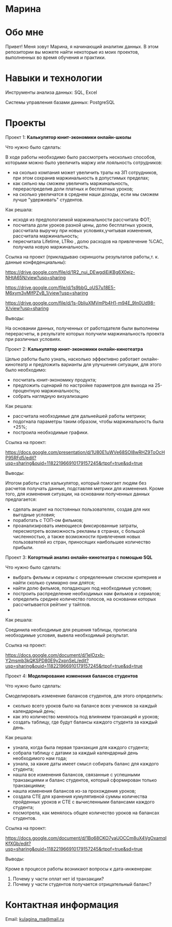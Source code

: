 # Марина
# Обо мне
Привет! Меня зовут Марина, я начинающий аналитик данных. В этом репозитории вы можете найти некоторые из моих проектов, выполненных во время обучения и практики.

# Навыки и технологии
Инструменты анализа данных: SQL, Excel

Системы управления базами данных: PostgreSQL

# Проекты
Проект 1: **Калькулятор юнит-экономики онлайн-школы**

Что нужно было сделать:

В ходе работы необходимо было рассмотреть несколько способов, которыми можно было увеличить маржу или лояльность сотрудников:

- на сколько компания может увеличить траты на ЗП сотрудников, при этом сохранив маржинальность в допустимых пределах;
- как сильно мы сможем увеличить маржинальность, перераспределив доли платных и бесплатных уроков;
- на сколько увеличатся в среднем наши доходы, если мы сможем лучше "удерживать" студентов.

Как решала: 
- исходя из предпологаемой маржинальности рассчитала ФОТ;
- посчитала доли уроков разной цены, долю бесплатных уроков, рассчитала выручку при новых условиях,учитывая изменения, рассчитала маржинальность;
- пересчитала Lifetime, LTRю , долю расходов на привлечение %CAC, получила новую маржинальность.

Ссылка на проект (прикладываю скриншоты результатов работы,т. к. данные конфеденциальны):

https://drive.google.com/file/d/1R2_nui_DEwgdiEiKBg6X0ejz-NHtA65N/view?usp=sharing

https://drive.google.com/file/d/1s9bbG_oUS7u18E5-M6xym3vMIfPZvB_1/view?usp=sharing

https://drive.google.com/file/d/1s-0bliuXMVmPb4H1-m94E_9In0Ud98-X/view?usp=sharing

Выводы:

На основании данных, полученных от работодателя были выполнены перерасчеты, в результате которых получили маржинальность проекта при различных условиях.

Проект 2: **Калькулятор юнит-экономики онлайн-кинотеатра**

Целью работы было узнать, насколько эффективно работает онлайн-кинотеатр и предложить варианты для улучшения ситуации, для этого было необходимо:
- посчитать юнит-экономику продукта;
- предложить сценарий по настройке параметров для выхода на 25-процентную маржинальность;
- собрать наглядную визуализацию

Как решала: 
- рассчитала необходимые для дальнейшей работы метрики; 
- подогнала параметры таким образом, чтобы маржинальность была +25%; 
- построила необходимые графики.

Ссылка на проект:

https://docs.google.com/presentation/d/1U80E1uWVe68SOl8wRHZ9ToOcHP95RFd5/edit?usp=sharing&ouid=118221966910179157245&rtpof=true&sd=true

Выводы:

Итогом работы стал калькулятор, который помогает людям без расчетов получать данные, подставляя метрики для изменения. Кроме того, для изменения ситуации, на основании полученных данных предлагается:

- сделать акцент на постоянных пользователях, создав для них выгодные условия;
- поработать с ТОП-ом фильмов;
- проанализировать имеющиеся фиксированные затраты, пересмотреть возможность рекламы в странах, с большой численностью, а также возможности привлечения новых пользователей из стран, приносящих наибольшее количество прибыли.


Проект 3: **Когортный анализ онлайн-кинотеатра с помощью SQL**

Что нужно было сделать:

- выбрать фильмы и сериалы с определенным списком критериев и найти сколько суммарно они длятся;
- найти долю фильмов, попадающих под необходимые условия;
- построить распределение необходимых нам фильмов и сериалов;
- определить среднее количество голосов, на основании которых рассчитывается рейтинг у тайтлов.
- 
Как решала: 

Соединила необходимые для решения таблицы, прописала необходимые условия, вывела необходимый результат.

Ссылка на проект:

https://docs.google.com/document/d/1elOzxb-Y2msmb3kQKSPD80E9y2xpnSeL/edit?usp=sharing&ouid=118221966910179157245&rtpof=true&sd=true


Проект 4: **Моделирование изменения балансов студентов**

Что нужно было сделать:

Смоделировать изменение балансов студентов, для этого определить: 

- сколько всего уроков было на балансе всех учеников за каждый календарный день;
- как это количество менялось под влиянием транзакций и уроков;
- создать таблицу, где будут балансы каждого студента за каждый день.

Как решала: 

- узнала, когда была первая транзакция для каждого студента;
- собрала таблицу с датами за каждый календарный день необходимого нам года;
- узнала, за какие даты имеет смысл собирать баланс для каждого студента;
- нашла все изменения балансов, связанные с успешными транзакциями и  баланс студентов, который сформирован только транзакциями;
- нашла изменения балансов из-за прохождения уроков;
- создала CTE для хранения кумулятивной суммы количества пройденных уроков и CTE с вычисленными балансами каждого студента;
- посмотрела, как менялось общее количество уроков на балансах студентов.

Ссылка на проект:

https://docs.google.com/document/d/1Bo68CKO7yaUOCCm8uX4VgOxamqIKfXGb/edit?usp=sharing&ouid=118221966910179157245&rtpof=true&sd=true

Выводы:


Кроме в процессе работы возникают вопросы к дата-инженерам:
1) Почему у части оплат нет id транзакции?
2) Почему у части студентов получается отрицательный баланс?

# Контактная информация
Email: kulagina_ma@mail.ru
